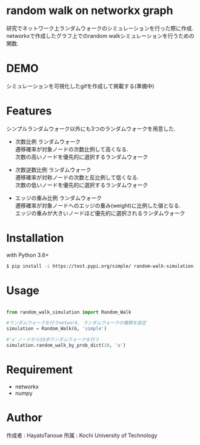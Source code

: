 # random walk on networkx graph

研究でネットワーク上ランダムウォークのシミュレーションを行った際に作成.  
networkxで作成したグラフ上でのrandom walkシミュレーションを行うための関数.  

# DEMO

シミュレーションを可視化したgifを作成して掲載する(準備中)

# Features

シンプルランダムウォーク以外にも3つのランダムウォークを用意した.

* 次数比例 ランダムウォーク  
遷移確率が対象ノードの次数比例して高くなる.  
次数の高いノードを優先的に選択するランダムウォーク

* 次数逆数比例 ランダムウォーク  
遷移確率が対称ノードの次数と反比例して低くなる.  
次数の低いノードを優先的に選択するランダムウォーク

* エッジの重み比例 ランダムウォーク  
遷移確率が対象ノードへのエッジの重み(weight)に比例した値となる.  
エッジの重みが大きいノードほど優先的に選択されるランダムウォーク


# Installation

with Python 3.6+

```sh
$ pip install -i https://test.pypi.org/simple/ random-walk-simulation
```

# Usage

```python

from random_walk_simulation import Random_Walk

#ランダムウォークを行うnetwork, ランダムウォークの種類を設定
simulation = Random_Walk(G, 'simple')

#'a'ノードから10歩ランダムウォークを行う
simulation.random_walk_by_prob_dict(10, 'a')


```


# Requirement

* networkx
* numpy

# Author

 作成者 : HayatoTanoue
 所属 : Kochi University of Technology
